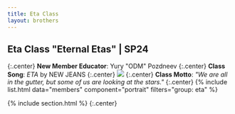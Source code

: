 ```yaml
---
title: Eta Class
layout: brothers
---
```



## Eta Class "Eternal Etas" | SP24
{:.center}
**New Member Educator**: Yury "ODM" Pozdneev
{:.center}
**Class Song**: _ETA_ by NEW JEANS 
{:.center}
![](https://open.spotify.com/track/56v8WEnGzLByGsDAXDiv4d?si=4d571f0f8abc4d63)
{:.center}
**Class Motto**: _"We are all in the gutter, but some of us are looking at the stars."_
{:.center}
{% include list.html data="members" component="portrait" filters="group: eta" %}

{% include section.html %}
{:.center}